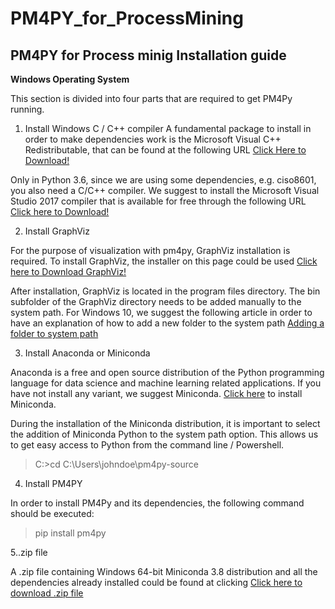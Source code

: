 # PM4PY_for_ProcessMining

 ## PM4PY for Process minig Installation guide 
 
  __Windows Operating System__
  
  This section is divided into four parts that are required to get PM4Py running.
  
   1. Install Windows C / C++ compiler 
      A fundamental package to install in order to make dependencies work is the Microsoft Visual C++ Redistributable, that can be found at the following URL
  [Click Here to Download!](https://support.microsoft.com/en-us/help/2977003/the-latest-supported-visual-c-downloads)
  
  Only in Python 3.6, since we are using some dependencies, e.g. ciso8601, you also need a C/C++ compiler. We suggest to install the Microsoft Visual Studio 2017 compiler that is available for free through the following URL
  [Click here to Download!](https://visualstudio.microsoft.com/de/thank-you-downloading-visual-studio/?sku=Community&rel=15)
  
   2. Install GraphViz
    
   For the purpose of visualization with pm4py, GraphViz installation is required. To install GraphViz, the installer on this page could be used
   [Click here to Download GraphViz!](https://graphviz.org/download/)
   
   After installation, GraphViz is located in the program files directory. The bin subfolder of the GraphViz directory needs to be added manually to the system path. For Windows 10, we suggest the following article in order to have an explanation of how to add a new folder to the system path [Adding a folder to system path](https://stackoverflow.com/questions/44272416/how-to-add-a-folder-to-path-environment-variable-in-windows-10-with-screensho)
   
   3. Install Anaconda or Miniconda 
   
   Anaconda is a free and open source distribution of the Python programming language for data science and machine learning related applications. If you have not install any variant, we suggest Miniconda. [Click here]() to install Miniconda.
   
   During the installation of the Miniconda distribution, it is important to select the addition of Miniconda Python to the system path option. This allows us to get easy access to Python from the command line / Powershell.
   
   > C:\>cd C:\Users\johndoe\pm4py-source
  
  4. Install PM4PY

   In order to install PM4Py and its dependencies, the following command should be executed:
   
   >pip install pm4py
   
  5..zip file
  
  A .zip file containing Windows 64-bit Miniconda 3.8 distribution and all the dependencies already installed could be found at clicking
  [Click here to download .zip file](https://drive.google.com/file/d/1KzIntSeIPJrjSzsrD93MZHAW4au-Wbgm/view)
  
  
  
  
 
 
